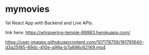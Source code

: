 # mymovies
1st React App with Backend and Live APIs.

link here: https://whispering-temple-89983.herokuapp.com/

https://user-images.githubusercontent.com/107178759/191791640-d3a25f85-69dc-410e-a99a-b7a896c62169.mp4

